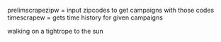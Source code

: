 
prelimscrapezipw = input zipcodes to get campaigns with those codes
timescrapew = gets time history for given campaigns



walking on a tightrope to the sun
